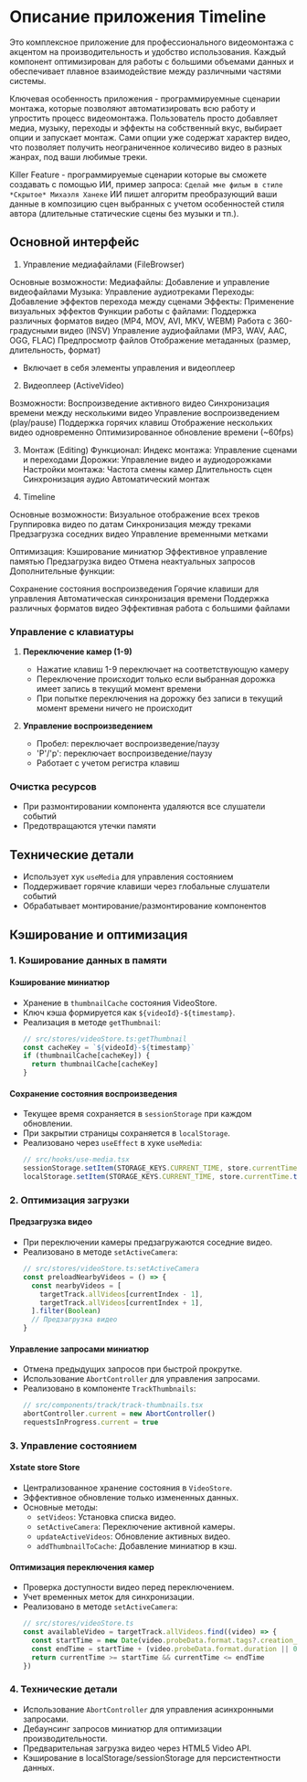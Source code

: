 # Описание приложения Timeline

Это комплексное приложение для профессионального видеомонтажа с акцентом на производительность и удобство использования. Каждый компонент оптимизирован для работы с большими объемами данных и обеспечивает плавное взаимодействие между различными частями системы.

Ключевая особенность приложения - программируемные сценарии монтажа, которые позволяют автоматизировать всю работу и упростить процесс видеомонтажа. Пользователь просто добавляет медиа, музыку, переходы и эффекты на собственный вкус, выбирает опции и запускает монтаж.
Сами опции уже содержат характер видео, что позволяет получить неограниченное количесиво видео в разных жанрах, под ваши любимые треки.

Killer Feature - программируемые сценарии которые вы сможете создавать с помощью ИИ, пример запроса:
`Сделай мне фильм в стиле *Скрытое* Михаэля Ханеке`
ИИ пишет алгоритм преобразующий ваши данные в композицию сцен выбранных с учетом особенностей стиля автора (длительные статические сцены без музыки и тп.).

## Основной интерфейс

1. Управление медиафайлами (FileBrowser)

Основные возможности:
Медиафайлы: Добавление и управление видеофайлами
Музыка: Управление аудиотреками
Переходы: Добавление эффектов перехода между сценами
Эффекты: Применение визуальных эффектов
Функции работы с файлами:
Поддержка различных форматов видео (MP4, MOV, AVI, MKV, WEBM)
Работа с 360-градусными видео (INSV)
Управление аудиофайлами (MP3, WAV, AAC, OGG, FLAC)
Предпросмотр файлов
Отображение метаданных (размер, длительность, формат)
   - Включает в себя элементы управления и видеоплеер

2. Видеоплеер (ActiveVideo)

Возможности:
Воспроизведение активного видео
Синхронизация времени между несколькими видео
Управление воспроизведением (play/pause)
Поддержка горячих клавиш
Отображение нескольких видео одновременно
Оптимизированное обновление времени (~60fps)

3. Монтаж (Editing)
Функционал:
Индекс монтажа: Управление сценами и переходами
Дорожки: Управление видео и аудиодорожками
Настройки монтажа:
Частота смены камер
Длительность сцен
Синхронизация аудио
Автоматический монтаж

4. Timeline

Основные возможности:
Визуальное отображение всех треков
Группировка видео по датам
Синхронизация между треками
Предзагрузка соседних видео
Управление временными метками

Оптимизация:
Кэширование миниатюр
Эффективное управление памятью
Предзагрузка видео
Отмена неактуальных запросов
Дополнительные функции:

Сохранение состояния воспроизведения
Горячие клавиши для управления
Автоматическая синхронизация времени
Поддержка различных форматов видео
Эффективная работа с большими файлами



### Управление с клавиатуры
1. **Переключение камер (1-9)**
   - Нажатие клавиш 1-9 переключает на соответствующую камеру
   - Переключение происходит только если выбранная дорожка имеет запись в текущий момент времени
   - При попытке переключения на дорожку без записи в текущий момент времени ничего не происходит

2. **Управление воспроизведением**
   - Пробел: переключает воспроизведение/паузу
   - 'P'/'p': переключает воспроизведение/паузу
   - Работает с учетом регистра клавиш

### Очистка ресурсов
- При размонтировании компонента удаляются все слушатели событий
- Предотвращаются утечки памяти

## Технические детали
- Использует хук `useMedia` для управления состоянием
- Поддерживает горячие клавиши через глобальные слушатели событий
- Обрабатывает монтирование/размонтирование компонентов

## Кэширование и оптимизация

### 1. Кэширование данных в памяти

#### Кэширование миниатюр
- Хранение в `thumbnailCache` состояния VideoStore.
- Ключ кэша формируется как `${videoId}-${timestamp}`.
- Реализация в методе `getThumbnail`:
  ```typescript
  // src/stores/videoStore.ts:getThumbnail
  const cacheKey = `${videoId}-${timestamp}`
  if (thumbnailCache[cacheKey]) {
    return thumbnailCache[cacheKey]
  }
  ```

#### Сохранение состояния воспроизведения
- Текущее время сохраняется в `sessionStorage` при каждом обновлении.
- При закрытии страницы сохраняется в `localStorage`.
- Реализовано через `useEffect` в хуке `useMedia`:
  ```typescript
  // src/hooks/use-media.tsx
  sessionStorage.setItem(STORAGE_KEYS.CURRENT_TIME, store.currentTime.toString())
  localStorage.setItem(STORAGE_KEYS.CURRENT_TIME, store.currentTime.toString())
  ```

### 2. Оптимизация загрузки

#### Предзагрузка видео
- При переключении камеры предзагружаются соседние видео.
- Реализовано в методе `setActiveCamera`:
  ```typescript
  // src/stores/videoStore.ts:setActiveCamera
  const preloadNearbyVideos = () => {
    const nearbyVideos = [
      targetTrack.allVideos[currentIndex - 1],
      targetTrack.allVideos[currentIndex + 1],
    ].filter(Boolean)
    // Предзагрузка видео
  }
  ```

#### Управление запросами миниатюр
- Отмена предыдущих запросов при быстрой прокрутке.
- Использование `AbortController` для управления запросами.
- Реализовано в компоненте `TrackThumbnails`:
  ```typescript
  // src/components/track/track-thumbnails.tsx
  abortController.current = new AbortController()
  requestsInProgress.current = true
  ```

### 3. Управление состоянием

#### Xstate store Store
- Централизованное хранение состояния в `VideoStore`.
- Эффективное обновление только измененных данных.
- Основные методы:
  - `setVideos`: Установка списка видео.
  - `setActiveCamera`: Переключение активной камеры.
  - `updateActiveVideos`: Обновление активных видео.
  - `addThumbnailToCache`: Добавление миниатюр в кэш.

#### Оптимизация переключения камер
- Проверка доступности видео перед переключением.
- Учет временных меток для синхронизации.
- Реализовано в методе `setActiveCamera`:
  ```typescript
  // src/stores/videoStore.ts
  const availableVideo = targetTrack.allVideos.find((video) => {
    const startTime = new Date(video.probeData.format.tags?.creation_time || 0).getTime() / 1000
    const endTime = startTime + (video.probeData.format.duration || 0)
    return currentTime >= startTime && currentTime <= endTime
  })
  ```

### 4. Технические детали
- Использование `AbortController` для управления асинхронными запросами.
- Дебаунсинг запросов миниатюр для оптимизации производительности.
- Предварительная загрузка видео через HTML5 Video API.
- Кэширование в localStorage/sessionStorage для персистентности данных.

